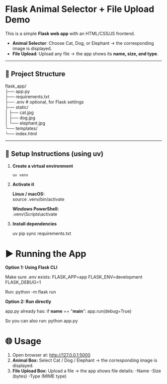 # Flask Animal Selector + File Upload Demo

This is a simple **Flask web app** with an HTML/CSS/JS frontend.

- **Animal Selector**: Choose Cat, Dog, or Elephant → the corresponding image is displayed.  
- **File Upload**: Upload any file → the app shows its **name, size, and type**.  

---

## 📁 Project Structure

flask_app/<br>
├── app.py<br>
├── requirements.txt<br>
├── .env # optional, for Flask settings<br>
├── static/<br>
│ ├── cat.jpg<br>
│ ├── dog.jpg<br>
│ └── elephant.jpg<br>
└── templates/<br>
└── index.html<br>

---

## 🚀 Setup Instructions (using uv)

1. **Create a virtual environment**
   ```bash
   uv venv

2. **Activate it**

    **Linux / macOS:**    
    source .venv/bin/activate
    
    **Windows PowerShell:**    
    .venv\Scripts\activate

3. **Install dependencies**

    uv pip sync requirements.txt

# ▶️ Running the App

**Option 1: Using Flask CLI**

Make sure .env exists:
FLASK_APP=app
FLASK_ENV=development
FLASK_DEBUG=1

Run:
python -m flask run

**Option 2: Run directly**

app.py already has:
if __name__ == "__main__":
    app.run(debug=True)

So you can also run:
python app.py

# 🌐 Usage

1. Open browser at:
   http://127.0.0.1:5000
2. **Animal Box:** Select Cat / Dog / Elephant → the corresponding image is displayed.
3. **File Upload Box:** Upload a file → the app shows file details:
  -Name
  -Size (bytes)
  -Type (MIME type)

